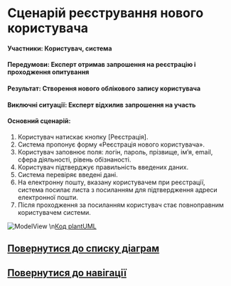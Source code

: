 # Сценарій реєстрування нового користувача

#### Участники: Користувач, cистема
#### Передумови: Експерт отримав запрошення на реєстрацію і проходження опитування
#### Результат: Створення нового облікового запису користувача
#### Виключні ситуації: Експерт відхилив запрошення на участь

#### Основний сценарій: 
1. Користувач натискає кнопку [Реєстрація].
2. Система пропонує форму «Реєстрація нового користувача».
3. Користувач заповнює поля:
логін, пароль, прізвище, ім’я, email, сфера діяльності, рівень обізнаності.
4. Користувач підтверджує правильність введених даних.
5. Система перевіряє введені дані.
6. На електронну пошту, вказану користувачем при реєстрації, система посилає листа з посиланням для підтвердження адреси електронної пошти.
7. Після проходження за посиланням користувач стає повноправним користувачем системи.

![ModelView](http://www.plantuml.com/plantuml/proxy?idx=0&src=https://raw.githubusercontent.com/teramont/databaseQuestioning/master/Information/Diagrams/usecasemodel/usecases/registration.pu)
\n[Код plantUML](https://github.com/teramont/databaseQuestioning/blob/master/Information/Diagrams/usecasemodel/usecases/registration.pu)

## [Повернутися до списку діаграм](https://github.com/teramont/databaseQuestioning/blob/master/Information/Diagrams.md)
## [Повернутися до навігації](https://github.com/teramont/databaseQuestioning/blob/master/Information/navigation.md)

